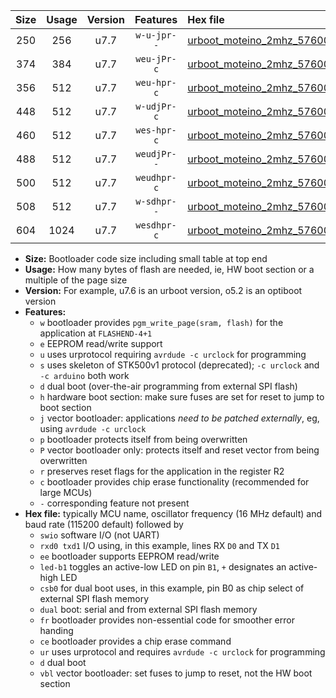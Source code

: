 |Size|Usage|Version|Features|Hex file|
|:-:|:-:|:-:|:-:|:--|
|250|256|u7.7|`w-u-jpr--`|[urboot_moteino_2mhz_57600bps_swio_rxd0_txd1_led+b1_ur_vbl.hex](https://raw.githubusercontent.com/stefanrueger/urboot.hex/main/boards/moteino/fcpu_2mhz/57600_bps/urboot_moteino_2mhz_57600bps_swio_rxd0_txd1_led+b1_ur_vbl.hex)|
|374|384|u7.7|`weu-jPr-c`|[urboot_moteino_2mhz_57600bps_swio_rxd0_txd1_ee_led+b1_fr_ce_ur_vbl.hex](https://raw.githubusercontent.com/stefanrueger/urboot.hex/main/boards/moteino/fcpu_2mhz/57600_bps/urboot_moteino_2mhz_57600bps_swio_rxd0_txd1_ee_led+b1_fr_ce_ur_vbl.hex)|
|356|512|u7.7|`weu-hpr-c`|[urboot_moteino_2mhz_57600bps_swio_rxd0_txd1_ee_led+b1_fr_ce_ur.hex](https://raw.githubusercontent.com/stefanrueger/urboot.hex/main/boards/moteino/fcpu_2mhz/57600_bps/urboot_moteino_2mhz_57600bps_swio_rxd0_txd1_ee_led+b1_fr_ce_ur.hex)|
|448|512|u7.7|`w-udjPr-c`|[urboot_moteino_2mhz_57600bps_swio_rxd0_txd1_led+b1_csb0_dual_fr_ce_ur_vbl.hex](https://raw.githubusercontent.com/stefanrueger/urboot.hex/main/boards/moteino/fcpu_2mhz/57600_bps/urboot_moteino_2mhz_57600bps_swio_rxd0_txd1_led+b1_csb0_dual_fr_ce_ur_vbl.hex)|
|460|512|u7.7|`wes-hpr-c`|[urboot_moteino_2mhz_57600bps_swio_rxd0_txd1_ee_led+b1_fr_ce.hex](https://raw.githubusercontent.com/stefanrueger/urboot.hex/main/boards/moteino/fcpu_2mhz/57600_bps/urboot_moteino_2mhz_57600bps_swio_rxd0_txd1_ee_led+b1_fr_ce.hex)|
|488|512|u7.7|`weudjPr--`|[urboot_moteino_2mhz_57600bps_swio_rxd0_txd1_ee_led+b1_csb0_dual_fr_ur_vbl.hex](https://raw.githubusercontent.com/stefanrueger/urboot.hex/main/boards/moteino/fcpu_2mhz/57600_bps/urboot_moteino_2mhz_57600bps_swio_rxd0_txd1_ee_led+b1_csb0_dual_fr_ur_vbl.hex)|
|500|512|u7.7|`weudhpr-c`|[urboot_moteino_2mhz_57600bps_swio_rxd0_txd1_ee_led+b1_csb0_dual_fr_ce_ur.hex](https://raw.githubusercontent.com/stefanrueger/urboot.hex/main/boards/moteino/fcpu_2mhz/57600_bps/urboot_moteino_2mhz_57600bps_swio_rxd0_txd1_ee_led+b1_csb0_dual_fr_ce_ur.hex)|
|508|512|u7.7|`w-sdhpr--`|[urboot_moteino_2mhz_57600bps_swio_rxd0_txd1_led+b1_csb0_dual_fr.hex](https://raw.githubusercontent.com/stefanrueger/urboot.hex/main/boards/moteino/fcpu_2mhz/57600_bps/urboot_moteino_2mhz_57600bps_swio_rxd0_txd1_led+b1_csb0_dual_fr.hex)|
|604|1024|u7.7|`wesdhpr-c`|[urboot_moteino_2mhz_57600bps_swio_rxd0_txd1_ee_led+b1_csb0_dual_fr_ce.hex](https://raw.githubusercontent.com/stefanrueger/urboot.hex/main/boards/moteino/fcpu_2mhz/57600_bps/urboot_moteino_2mhz_57600bps_swio_rxd0_txd1_ee_led+b1_csb0_dual_fr_ce.hex)|

- **Size:** Bootloader code size including small table at top end
- **Usage:** How many bytes of flash are needed, ie, HW boot section or a multiple of the page size
- **Version:** For example, u7.6 is an urboot version, o5.2 is an optiboot version
- **Features:**
  + `w` bootloader provides `pgm_write_page(sram, flash)` for the application at `FLASHEND-4+1`
  + `e` EEPROM read/write support
  + `u` uses urprotocol requiring `avrdude -c urclock` for programming
  + `s` uses skeleton of STK500v1 protocol (deprecated); `-c urclock` and `-c arduino` both work
  + `d` dual boot (over-the-air programming from external SPI flash)
  + `h` hardware boot section: make sure fuses are set for reset to jump to boot section
  + `j` vector bootloader: applications *need to be patched externally*, eg, using `avrdude -c urclock`
  + `p` bootloader protects itself from being overwritten
  + `P` vector bootloader only: protects itself and reset vector from being overwritten
  + `r` preserves reset flags for the application in the register R2
  + `c` bootloader provides chip erase functionality (recommended for large MCUs)
  + `-` corresponding feature not present
- **Hex file:** typically MCU name, oscillator frequency (16 MHz default) and baud rate (115200 default) followed by
  + `swio` software I/O (not UART)
  + `rxd0 txd1` I/O using, in this example, lines RX `D0` and TX `D1`
  + `ee` bootloader supports EEPROM read/write
  + `led-b1` toggles an active-low LED on pin `B1`, `+` designates an active-high LED
  + `csb0` for dual boot uses, in this example, pin B0 as chip select of external SPI flash memory
  + `dual` boot: serial and from external SPI flash memory
  + `fr` bootloader provides non-essential code for smoother error handing
  + `ce` bootloader provides a chip erase command
  + `ur` uses urprotocol and requires `avrdude -c urclock` for programming
  + `d` dual boot
  + `vbl` vector bootloader: set fuses to jump to reset, not the HW boot section
